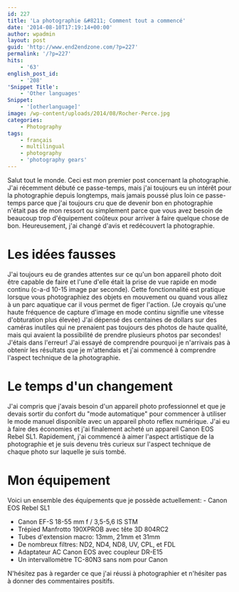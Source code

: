 ```yaml
---
id: 227
title: 'La photographie &#8211; Comment tout a commencé'
date: '2014-08-10T17:19:14+00:00'
author: wpadmin
layout: post
guid: 'http://www.end2endzone.com/?p=227'
permalink: '/?p=227'
hits:
    - '63'
english_post_id:
    - '208'
'Snippet Title':
    - 'Other languages'
Snippet:
    - '[otherlanguage]'
image: /wp-content/uploads/2014/08/Rocher-Perce.jpg
categories:
    - Photography
tags:
    - français
    - multilingual
    - photography
    - 'photography gears'
---
```


Salut tout le monde. Ceci est mon premier post concernant la photographie. J'ai récemment débuté ce passe-temps, mais j'ai toujours eu un intérêt pour la photographie depuis longtemps, mais jamais poussé plus loin ce passe-temps parce que j'ai toujours cru que de devenir bon en photographie n'était pas de mon ressort ou simplement parce que vous avez besoin de beaucoup trop d'équipement coûteux pour arriver à faire quelque chose de bon. Heureusement, j'ai changé d'avis et redécouvert la photographie.

# Les idées fausses

J'ai toujours eu de grandes attentes sur ce qu'un bon appareil photo doit être capable de faire et l'une d'elle était la prise de vue rapide en mode continu (c-a-d 10-15 image par seconde). Cette fonctionnalité est pratique lorsque vous photographiez des objets en mouvement ou quand vous allez à un parc aquatique car il vous permet de figer l'action. (Je croyais qu'une haute fréquence de capture d'image en mode continu signifie une vitesse d'obturation plus élevée) J'ai dépensé des centaines de dollars sur des caméras inutiles qui ne prenaient pas toujours des photos de haute qualité, mais qui avaient la possibilité de prendre plusieurs photos par secondes! J'étais dans l'erreur! J'ai essayé de comprendre pourquoi je n'arrivais pas à obtenir les résultats que je m'attendais et j'ai commencé à comprendre l'aspect technique de la photographie.

# Le temps d'un changement

J'ai compris que j'avais besoin d'un appareil photo professionnel et que je devais sortir du confort du "mode automatique" pour commencer à utiliser le mode manuel disponible avec un appareil photo reflex numérique. J'ai eu à faire des économies et j'ai finalement acheté un appareil Canon EOS Rebel SL1. Rapidement, j'ai commencé à aimer l'aspect artistique de la photographie et je suis devenu très curieux sur l'aspect technique de chaque photo sur laquelle je suis tombé.

# Mon équipement

Voici un ensemble des équipements que je possède actuellement: - Canon EOS Rebel SL1
- Canon EF-S 18-55 mm f / 3,5-5,6 IS STM
- Trépied Manfrotto 190XPROB avec tête 3D 804RC2
- Tubes d'extension macro: 13mm, 21mm et 31mm
- De nombreux filtres: ND2, ND4, ND8, UV, CPL, et FDL
- Adaptateur AC Canon EOS avec coupleur DR-E15
- Un intervallomètre TC-80N3 sans nom pour Canon

N'hésitez pas à regarder ce que j'ai réussi à photographier et n'hésiter pas à donner des commentaires positifs.